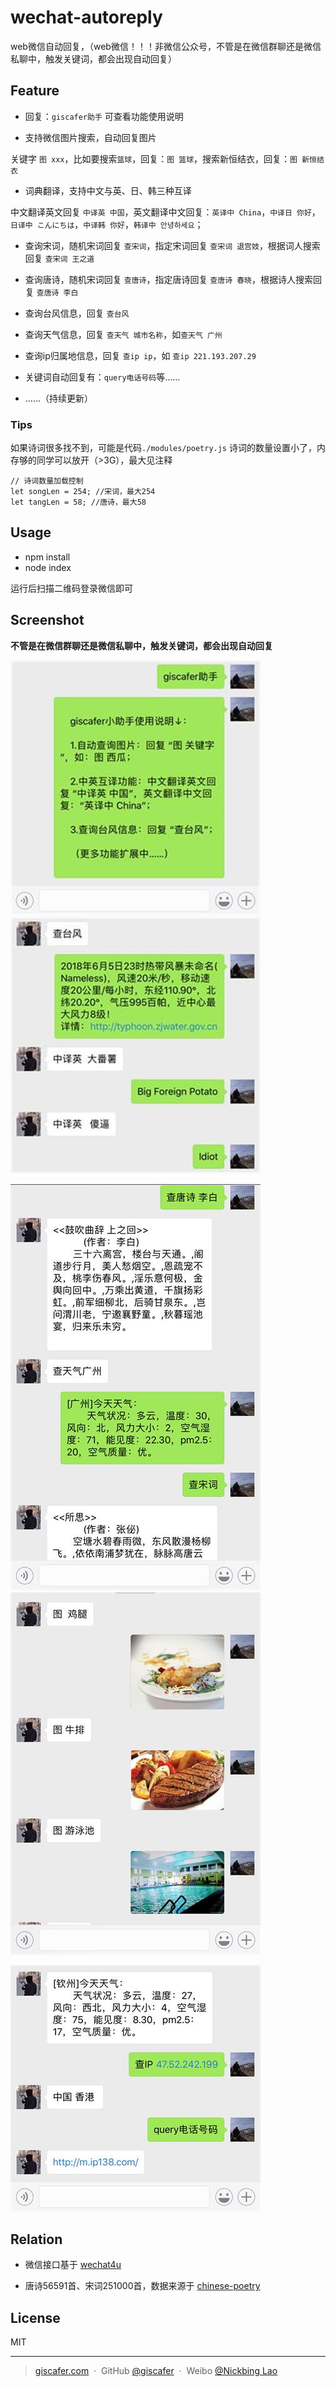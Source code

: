 # wechat-autoreply

web微信自动回复，（web微信！！！非微信公众号，不管是在微信群聊还是微信私聊中，触发关键词，都会出现自动回复）


## Feature

- 回复：`giscafer助手` 可查看功能使用说明

- 支持微信图片搜索，自动回复图片

关键字 `图 xxx`，比如要搜索`篮球`，回复：`图 篮球`，搜索新恒结衣，回复：`图 新恒结衣`

- 词典翻译，支持中文与英、日、韩三种互译

中文翻译英文回复 `中译英 中国`，英文翻译中文回复：`英译中 China`，`中译日 你好`，`日译中 こんにちは`，`中译韩 你好`，`韩译中 안녕하세요`；

- 查询宋词，随机宋词回复 `查宋词`，指定宋词回复 `查宋词 退宫妓`，根据词人搜索回复 `查宋词 王之道`

- 查询唐诗，随机宋词回复 `查唐诗`，指定唐诗回复 `查唐诗 春晓`，根据诗人搜索回复 `查唐诗 李白`

- 查询台风信息，回复 `查台风`

- 查询天气信息，回复 `查天气 城市名称`，如`查天气 广州`

- 查询ip归属地信息，回复 `查ip ip`，如 `查ip 221.193.207.29`

- 关键词自动回复有：`query电话号码`等……

- ……（持续更新）



### Tips

如果诗词很多找不到，可能是代码`./modules/poetry.js` 诗词的数量设置小了，内存够的同学可以放开（>3G），最大见注释

```
// 诗词数量加载控制
let songLen = 254; //宋词，最大254
let tangLen = 58; //唐诗，最大58
```

## Usage

- npm install
- node index 

运行后扫描二维码登录微信即可

## Screenshot

**不管是在微信群聊还是微信私聊中，触发关键词，都会出现自动回复**

![screenshot](./screenshot/screenshot.jpg) ![screenshot4](./screenshot/screenshot4.jpg)

![screenshot5](./screenshot/screenshot5.jpg) ![screenshot2](./screenshot/screenshot2.jpg)


![screenshot3](./screenshot/screenshot3.jpg)

## Relation


- 微信接口基于 [wechat4u](https://github.com/nodeWechat/wechat4u)

- 唐诗56591首、宋词251000首，数据来源于 [chinese-poetry](https://github.com/chinese-poetry/chinese-poetry)


## License
MIT

---

> [giscafer.com](http://giscafer.com) &nbsp;&middot;&nbsp;
> GitHub [@giscafer](https://github.com/giscafer) &nbsp;&middot;&nbsp;
> Weibo [@Nickbing Lao](https://weibo.com/laohoubin)

